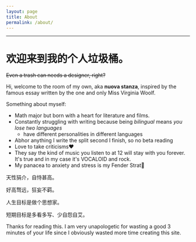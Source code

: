 ```yaml
---
layout: page
title: About
permalink: /about/
---
```


***
# 欢迎来到我的个人垃圾桶。
~~Even a trash can needs a designer, right?~~


Hi, welcome to the room of my own, aka __nuova stanza__, inspired by the famous essay written by the one and only Miss Virginia Woolf.



Something about myself:
- Math major but born with a heart for literature and films.
- Constantly struggling with writing because being *bilingual* means *you lose two languages*
  - have different personalities in different languages
- Abhor anything I write the split second I finish, so no beta reading
- Love to take criticisms❤
- They say the kind of music you listen to at 12 will stay with you forever. It's true and in my case it's VOCALOID and rock.
- My panacea to anxiety and stress is my Fender Strat🎸

天性狷介，自恃甚高。

好高骛远，狂妄不羁。

人生目标是做个思想家。

短期目标是多看多写、少自怨自艾。



Thanks for reading this. I am very unapologetic for wasting a good 3 minutes of your life since I obviously wasted more time creating this site.
